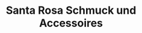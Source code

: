 ---
title: "Santa Rosa Schmuck und Accessoires"
url: /koeln/santa-rosa-schmuck-und-accessoires/
shop: Lebensmittel
---